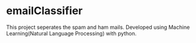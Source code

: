 # emailClassifier

This project seperates the spam and ham mails.
Developed using Machine Learning(Natural Language Processing) with python.
